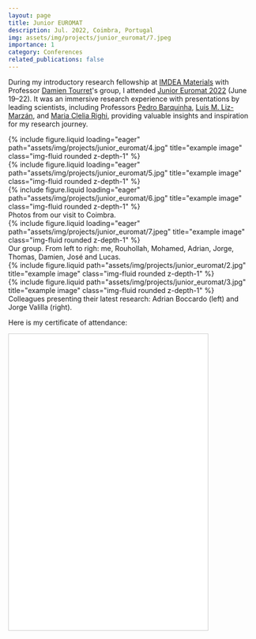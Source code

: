 ```yaml
---
layout: page
title: Junior EUROMAT
description: Jul. 2022, Coimbra, Portugal
img: assets/img/projects/junior_euromat/7.jpeg
importance: 1
category: Conferences
related_publications: false
---
```


During my introductory research fellowship at [IMDEA Materials](https://www.imdea.org/en/) with Professor [Damien Tourret](https://materiales.imdea.org/people/damien-tourret/)'s group, I attended [Junior Euromat 2022](https://www.fems.org/fems-junior-euromat) (June 19–22). It was an immersive research experience with presentations by leading scientists, including Professors [Pedro Barquinha](https://www.cenimat.fct.unl.pt/people/pedro-miguel-candido-barquinha), [Luis M. Liz-Marzán](http://www.bionanoplasmonics.com/people.php), and [Maria Clelia Righi](https://www.unibo.it/sitoweb/clelia.righi/en), providing valuable insights and inspiration for my research journey.


<div class="row">
    <div class="col-sm mt-3 mt-md-0">
        {% include figure.liquid loading="eager" path="assets/img/projects/junior_euromat/4.jpg" title="example image" class="img-fluid rounded z-depth-1" %}
    </div>
    <div class="col-sm mt-3 mt-md-0">
        {% include figure.liquid loading="eager" path="assets/img/projects/junior_euromat/5.jpg" title="example image" class="img-fluid rounded z-depth-1" %}
    </div>
    <div class="col-sm mt-3 mt-md-0">
        {% include figure.liquid loading="eager" path="assets/img/projects/junior_euromat/6.jpg" title="example image" class="img-fluid rounded z-depth-1" %}
    </div>
</div>
<div class="caption">
    Photos from our visit to Coimbra.
</div>
<div class="row">
    <div class="col-sm mt-3 mt-md-0">
        {% include figure.liquid loading="eager" path="assets/img/projects/junior_euromat/7.jpeg" title="example image" class="img-fluid rounded z-depth-1" %}
    </div>
</div>
<div class="caption">
    Our group. From left to righ: me, Rouhollah, Mohamed, Adrian, Jorge, Thomas, Damien, José and Lucas.
</div>

<div class="row justify-content-sm-center">
    <div class="col-sm mt-3 mt-md-0">
        {% include figure.liquid path="assets/img/projects/junior_euromat/2.jpg" title="example image" class="img-fluid rounded z-depth-1" %}
    </div>
    <div class="col-sm mt-3 mt-md-0">
        {% include figure.liquid path="assets/img/projects/junior_euromat/3.jpg" title="example image" class="img-fluid rounded z-depth-1" %}
    </div>
</div>
<div class="caption">
    Colleagues presenting their latest research: Adrian Boccardo (left) and Jorge Valilla (right).
</div>


<div class="mt-5">
    <p>Here is my certificate of attendance:</p>
</div>
<div class="row mt-2">
  <div class="col-12">
    <iframe src="/assets/img/projects/junior_euromat/certificate.pdf" width="80%" height="600px" style="border:1px solid #ccc;">
        Your browser does not support PDFs. <a href="/assets/img/projects/junior_euromat/certificate.pdf">Download the PDF</a>.
    </iframe>
  </div>
</div>

